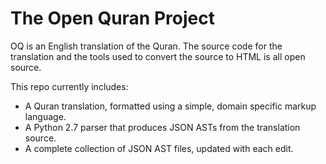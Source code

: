 # The Open Quran Project

OQ is an English translation of the Quran. The source code for the translation
and the tools used to convert the source to HTML is all open source.

This repo currently includes:

- A Quran translation, formatted using a simple, domain specific markup language.
- A Python 2.7 parser that produces JSON ASTs from the translation source.
- A complete collection of JSON AST files, updated with each edit.

